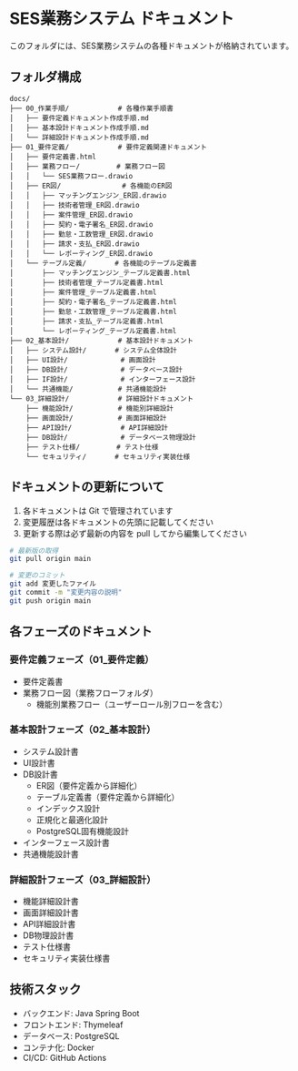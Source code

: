 # SES業務システム ドキュメント

このフォルダには、SES業務システムの各種ドキュメントが格納されています。

## フォルダ構成

```
docs/
├── 00_作業手順/            # 各種作業手順書
│   ├── 要件定義ドキュメント作成手順.md
│   ├── 基本設計ドキュメント作成手順.md
│   └── 詳細設計ドキュメント作成手順.md
├── 01_要件定義/            # 要件定義関連ドキュメント
│   ├── 要件定義書.html
│   ├── 業務フロー/         # 業務フロー図
│   │   └── SES業務フロー.drawio
│   ├── ER図/               # 各機能のER図
│   │   ├── マッチングエンジン_ER図.drawio
│   │   ├── 技術者管理_ER図.drawio
│   │   ├── 案件管理_ER図.drawio
│   │   ├── 契約・電子署名_ER図.drawio
│   │   ├── 勤怠・工数管理_ER図.drawio
│   │   ├── 請求・支払_ER図.drawio
│   │   └── レポーティング_ER図.drawio
│   └── テーブル定義/       # 各機能のテーブル定義書
│       ├── マッチングエンジン_テーブル定義書.html
│       ├── 技術者管理_テーブル定義書.html
│       ├── 案件管理_テーブル定義書.html
│       ├── 契約・電子署名_テーブル定義書.html
│       ├── 勤怠・工数管理_テーブル定義書.html
│       ├── 請求・支払_テーブル定義書.html
│       └── レポーティング_テーブル定義書.html
├── 02_基本設計/            # 基本設計ドキュメント
│   ├── システム設計/       # システム全体設計
│   ├── UI設計/             # 画面設計
│   ├── DB設計/             # データベース設計
│   ├── IF設計/             # インターフェース設計
│   └── 共通機能/           # 共通機能設計
└── 03_詳細設計/            # 詳細設計ドキュメント
    ├── 機能設計/           # 機能別詳細設計
    ├── 画面設計/           # 画面詳細設計
    ├── API設計/            # API詳細設計
    ├── DB設計/             # データベース物理設計
    ├── テスト仕様/         # テスト仕様
    └── セキュリティ/       # セキュリティ実装仕様
```

## ドキュメントの更新について

1. 各ドキュメントは Git で管理されています
2. 変更履歴は各ドキュメントの先頭に記載してください
3. 更新する際は必ず最新の内容を pull してから編集してください

```bash
# 最新版の取得
git pull origin main

# 変更のコミット
git add 変更したファイル
git commit -m "変更内容の説明"
git push origin main
```

## 各フェーズのドキュメント

### 要件定義フェーズ（01_要件定義）
- 要件定義書
- 業務フロー図（業務フローフォルダ）
  - 機能別業務フロー（ユーザーロール別フローを含む）

### 基本設計フェーズ（02_基本設計）
- システム設計書
- UI設計書
- DB設計書
  - ER図（要件定義から詳細化）
  - テーブル定義書（要件定義から詳細化）
  - インデックス設計
  - 正規化と最適化設計
  - PostgreSQL固有機能設計
- インターフェース設計書
- 共通機能設計書

### 詳細設計フェーズ（03_詳細設計）
- 機能詳細設計書
- 画面詳細設計書
- API詳細設計書
- DB物理設計書
- テスト仕様書
- セキュリティ実装仕様書

## 技術スタック

- バックエンド: Java Spring Boot
- フロントエンド: Thymeleaf
- データベース: PostgreSQL
- コンテナ化: Docker
- CI/CD: GitHub Actions